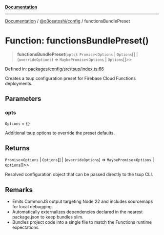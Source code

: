 [**Documentation**](../../../README.md)

***

[Documentation](../../../README.md) / [@o3osatoshi/config](../README.md) / functionsBundlePreset

# Function: functionsBundlePreset()

> **functionsBundlePreset**(`opts`): `Promise`\<`Options` \| `Options`[] \| (`overrideOptions`) => `MaybePromise`\<`Options` \| `Options`[]\>\>

Defined in: [packages/config/src/tsup/index.ts:66](https://github.com/o3osatoshi/experiment/blob/67ff251451cab829206391b718d971ec20ce4dfb/packages/config/src/tsup/index.ts#L66)

Creates a tsup configuration preset for Firebase Cloud Functions deployments.

## Parameters

### opts

`Options` = `{}`

Additional tsup options to override the preset defaults.

## Returns

`Promise`\<`Options` \| `Options`[] \| (`overrideOptions`) => `MaybePromise`\<`Options` \| `Options`[]\>\>

Resolved configuration object that can be passed directly to the tsup CLI.

## Remarks

- Emits CommonJS output targeting Node 22 and includes sourcemaps for local debugging.
- Automatically externalizes dependencies declared in the nearest package.json to keep bundles slim.
- Bundles project code into a single file to match the Functions runtime expectations.
